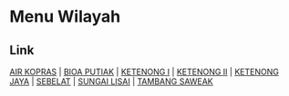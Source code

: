 # Menu Wilayah

## Link

[AIR KOPRAS](https://github.com/gigit-pemilu/pemilu-2024-17-bengkulu/tree/main/pileg-dpr/hitung-suara/sub/17-bengkulu/sub/07-lebong/sub/12-pinang-belapis/sub/2005-air-kopras)
 | 
[BIOA PUTIAK](https://github.com/gigit-pemilu/pemilu-2024-17-bengkulu/tree/main/pileg-dpr/hitung-suara/sub/17-bengkulu/sub/07-lebong/sub/12-pinang-belapis/sub/2006-bioa-putiak)
 | 
[KETENONG I](https://github.com/gigit-pemilu/pemilu-2024-17-bengkulu/tree/main/pileg-dpr/hitung-suara/sub/17-bengkulu/sub/07-lebong/sub/12-pinang-belapis/sub/2001-ketenong-i)
 | 
[KETENONG II](https://github.com/gigit-pemilu/pemilu-2024-17-bengkulu/tree/main/pileg-dpr/hitung-suara/sub/17-bengkulu/sub/07-lebong/sub/12-pinang-belapis/sub/2002-ketenong-ii)
 | 
[KETENONG JAYA](https://github.com/gigit-pemilu/pemilu-2024-17-bengkulu/tree/main/pileg-dpr/hitung-suara/sub/17-bengkulu/sub/07-lebong/sub/12-pinang-belapis/sub/2003-ketenong-jaya)
 | 
[SEBELAT](https://github.com/gigit-pemilu/pemilu-2024-17-bengkulu/tree/main/pileg-dpr/hitung-suara/sub/17-bengkulu/sub/07-lebong/sub/12-pinang-belapis/sub/2007-sebelat)
 | 
[SUNGAI LISAI](https://github.com/gigit-pemilu/pemilu-2024-17-bengkulu/tree/main/pileg-dpr/hitung-suara/sub/17-bengkulu/sub/07-lebong/sub/12-pinang-belapis/sub/2008-sungai-lisai)
 | 
[TAMBANG SAWEAK](https://github.com/gigit-pemilu/pemilu-2024-17-bengkulu/tree/main/pileg-dpr/hitung-suara/sub/17-bengkulu/sub/07-lebong/sub/12-pinang-belapis/sub/2004-tambang-saweak)

